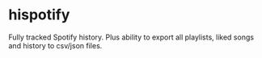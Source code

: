 # hispotify
Fully tracked Spotify history. Plus ability to export all playlists, liked songs and history to csv/json files.
